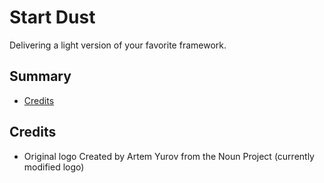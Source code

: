 # Start Dust

Delivering a light version of your favorite framework.

## Summary

- [Credits](credits)

## Credits

- Original logo Created by Artem Yurov from the Noun Project (currently modified logo)
